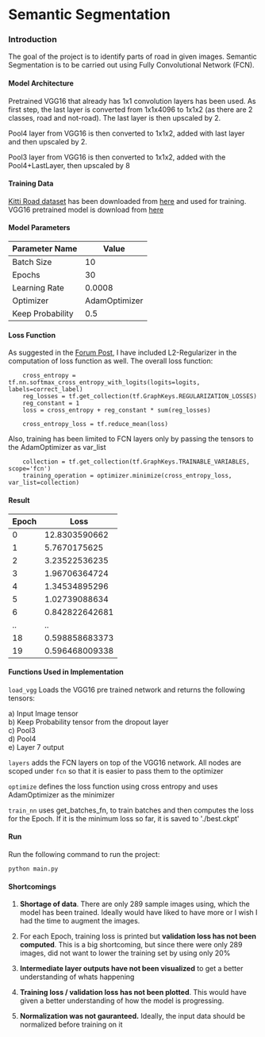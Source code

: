 # Semantic Segmentation

### Introduction

The goal of the project is to identify parts of road in given images. Semantic Segmentation is to be carried out using Fully Convolutional Network (FCN).

#### Model Architecture

Pretrained VGG16 that already has 1x1 convolution layers has been used. As first step, the last layer is converted from 1x1x4096 to 1x1x2 (as there are 2 classes, road and not-road). The last layer is then upscaled by 2.

Pool4 layer from VGG16 is then converted to 1x1x2, added with last layer and then upscaled by 2.

Pool3 layer from VGG16 is then converted to 1x1x2, added with the Pool4+LastLayer, then upscaled by 8

#### Training Data

[Kitti Road dataset](http://www.cvlibs.net/datasets/kitti/eval_road.php) has been downloaded from [here](http://www.cvlibs.net/download.php?file=data_road.zip) and used for training. VGG16 pretrained model is download from [here](https://s3-us-west-1.amazonaws.com/udacity-selfdrivingcar/vgg.zip)

#### Model Parameters

|Parameter Name|Value|
|--|--|
|Batch Size|10|
|Epochs|30|
|Learning Rate|0.0008|
|Optimizer|AdamOptimizer|
|Keep Probability| 0.5|

#### Loss Function

As suggested in the [Forum Post](https://discussions.udacity.com/t/here-is-some-advice-and-clarifications-about-the-semantic-segmentation-project/403100), I have included L2-Regularizer in the computation of loss function as well. The overall loss function:

```
    cross_entropy = tf.nn.softmax_cross_entropy_with_logits(logits=logits, labels=correct_label)
    reg_losses = tf.get_collection(tf.GraphKeys.REGULARIZATION_LOSSES)
    reg_constant = 1
    loss = cross_entropy + reg_constant * sum(reg_losses)

    cross_entropy_loss = tf.reduce_mean(loss)
```

Also, training has been limited to FCN layers only by passing the tensors to the AdamOptimizer as var_list

```
    collection = tf.get_collection(tf.GraphKeys.TRAINABLE_VARIABLES, scope='fcn')
    training_operation = optimizer.minimize(cross_entropy_loss, var_list=collection)
```

#### Result

|Epoch|Loss|
|--|---|
|0 |12.8303590662|
|1 |5.7670175625|
|2| 3.23522536235|
|3| 1.96706364724|
|4| 1.34534895296|
|5| 1.02739088634|
|6| 0.842822642681|
|..|..|
|18|0.598858683373|
|19|0.596468009338|

#### Functions Used in Implementation

```load_vgg``` Loads the VGG16 pre trained network and returns the following tensors:

a) Input Image tensor   
b) Keep Probability tensor from the dropout layer   
c) Pool3    
d) Pool4   
e) Layer 7 output   

```layers``` adds the FCN layers on top of the VGG16 network. All nodes are scoped under ```fcn``` so that it is easier to pass them to the optimizer

```optimize``` defines the loss function using cross entropy and uses AdamOptimizer as the minimizer

```train_nn``` uses get_batches_fn, to train batches and then computes the loss for the Epoch. If it is the minimum loss so far, it is saved to './best.ckpt'

#### Run

Run the following command to run the project:
```
python main.py
```
#### Shortcomings

1) **Shortage of data**. There are only 289 sample images using, which the model has been trained. Ideally would have liked to have more or I wish I had the time to augment the images.

2) For each Epoch, training loss is printed but **validation loss has not been computed**. This is a big shortcoming, but since there were only 289 images, did not want to lower the training set by using only 20%

3) **Intermediate layer outputs have not been visualized** to get a better understanding of whats happening

4) **Training loss / validation loss has not been plotted**. This would have given a better understanding of how the model is progressing.

5) **Normalization was not gauranteed.** Ideally, the input data should be normalized before training on it
